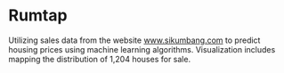 # Rumtap
 Utilizing sales data from the website www.sikumbang.com to predict housing prices using machine learning algorithms. Visualization includes mapping the distribution of 1,204 houses for sale.
